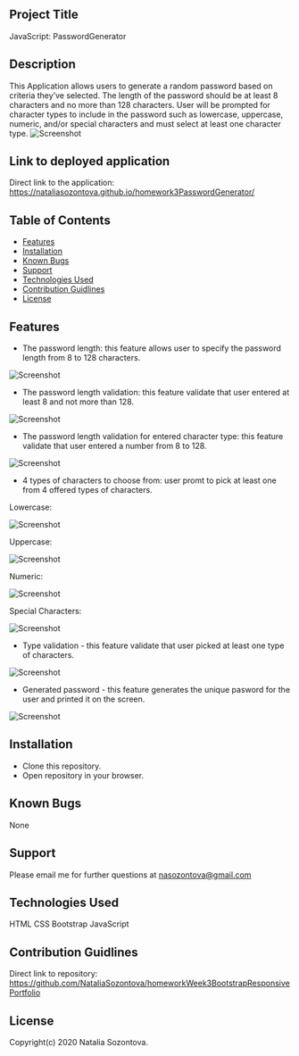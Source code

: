 ## Project Title
JavaScript: PasswordGenerator
## Description
This Application allows users to generate a random password based on criteria they’ve selected. The length of the password
should be at least 8 characters and no more than 128 characters. User will be prompted for character types to include in the password such as lowercase, uppercase, numeric, and/or special characters and must select at least one 
character type.
![Screenshot](https://user-images.githubusercontent.com/50155533/99916644-5a555800-2cd9-11eb-9ae2-726ddafce0a5.png)
## Link to deployed application
Direct link to the application: https://nataliasozontova.github.io/homework3PasswordGenerator/

## Table of Contents
* [Features](#features)
* [Installation](#installation)
* [Known Bugs](#known-bugs)
* [Support](#support)
* [Technologies Used](#technologies-used)
* [Contribution Guidlines](#contribution-guidlines)
* [License](#license)

## Features
* The password length: this feature allows user to specify the password length from 8 to 128 characters. 

![Screenshot](https://user-images.githubusercontent.com/50155533/99916996-b4571d00-2cdb-11eb-9e04-f08322c345c1.png)

* The password length validation: this feature validate that user entered at least 8 and not more than 128.

![Screenshot](https://user-images.githubusercontent.com/50155533/99917019-c9cc4700-2cdb-11eb-983b-5ab245bd9af6.png)

* The password length validation for entered character type: this feature validate that user entered a number from 8 to 128.

![Screenshot](https://user-images.githubusercontent.com/50155533/100026553-028e1e00-2db9-11eb-98fa-fe4b34490d43.png)

* 4 types of characters to choose from: user promt to pick at least one from 4 offered types of characters.

Lowercase:

![Screenshot](https://user-images.githubusercontent.com/50155533/99917037-e36d8e80-2cdb-11eb-8961-2f9360bbc288.png)

Uppercase:

![Screenshot](https://user-images.githubusercontent.com/50155533/99917041-e9fc0600-2cdb-11eb-9b76-f7d585b8a02c.png)

Numeric:

![Screenshot](https://user-images.githubusercontent.com/50155533/100026494-e8544000-2db8-11eb-8dbc-77a6a885067a.png)

Special Characters:

![Screenshot](https://user-images.githubusercontent.com/50155533/99917026-d5b80900-2cdb-11eb-803d-97aa8d062187.png)

* Type validation - this feature validate that user picked at least one type of characters. 

![Screenshot](https://user-images.githubusercontent.com/50155533/99917053-f1bbaa80-2cdb-11eb-8ce3-290461678e8e.png)

* Generated password - this feature generates the unique pasword for the user and printed it on the screen. 

![Screenshot](https://user-images.githubusercontent.com/50155533/99917254-0cdaea00-2cdd-11eb-8664-91303d194216.png)
## Installation 
* Clone this repository.
* Open repository in your browser.
## Known Bugs
None
## Support
Please email me for further questions at nasozontova@gmail.com
## Technologies Used
HTML
CSS
Bootstrap
JavaScript
## Contribution Guidlines 
Direct link to repository: https://github.com/NataliaSozontova/homeworkWeek3BootstrapResponsivePortfolio

## License
Copyright(c) 2020 Natalia Sozontova.